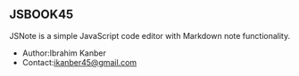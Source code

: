 ## JSBOOK45

JSNote is a simple JavaScript code editor with Markdown note functionality.

* Author:Ibrahim Kanber
* Contact:ikanber45@gmail.com


